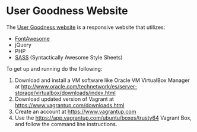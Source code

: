 # User Goodness Website

The [User Goodness website](http://www.usergoodness.com) is a responsive website that utilizes:

* [FontAwesome](http://fontawesome.io/)
* jQuery
* PHP
* [SASS](http://sass-lang.com/) (Syntactically Awesome Style Sheets)

To get up and running do the following:
1. Download and install a VM software like Oracle VM VirtualBox Manager at http://www.oracle.com/technetwork/es/server-storage/virtualbox/downloads/index.html
2. Download updated version of Vagrant at https://www.vagrantup.com/downloads.html
3. Create an account at https://www.vagrantup.com
4. Use the https://app.vagrantup.com/ubuntu/boxes/trusty64 Vagrant Box, and follow the command line instructions.



